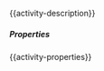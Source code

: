 {{activity-description}}

<div class="config-sprite merge-config"></div>

##### Properties

{{activity-properties}}